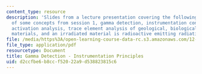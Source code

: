 ```yaml
---
content_type: resource
description: 'Slides from a lecture presentation covering the following topics: review
  of some concepts from session 1, gamma detection, instrumentation concepts, neutron
  activation analysis, trace element analysis of geological, biological and environmental
  materials, and an irradiated material is radioactive emitting radiations.'
file: /media/https%3A/open-learning-course-data-rc.s3.amazonaws.com/12-091-trace-element-analysis-of-geological-biological-environmental-materials-by-neutron-activation-analysis-an-exposure-january-iap-2005/d2ccfbe6b8ccf52022a9d538823815c6_session2a.pdf
file_type: application/pdf
resourcetype: Document
title: Gamma Detection - Instrumentation Principles
uid: d2ccfbe6-b8cc-f520-22a9-d538823815c6
---
```

